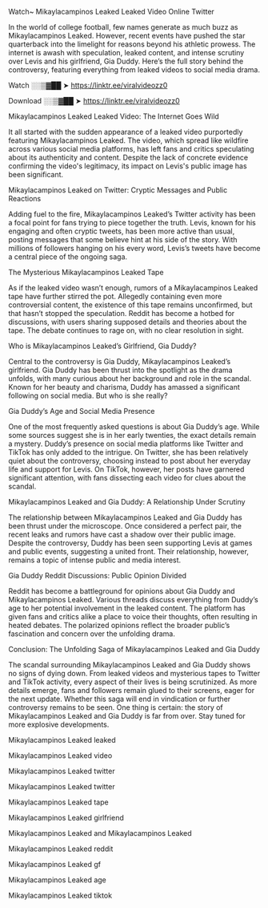 Watch~ Mikaylacampinos Leaked Leaked Video Online Twitter

In the world of college football, few names generate as much buzz as Mikaylacampinos Leaked. However, recent events have pushed the star quarterback into the limelight for reasons beyond his athletic prowess. The internet is awash with speculation, leaked content, and intense scrutiny over Levis and his girlfriend, Gia Duddy. Here’s the full story behind the controversy, featuring everything from leaked videos to social media drama.

Watch ░░▒▓██ ➤ https://linktr.ee/viralvideozz0

Download ░░▒▓██ ➤ https://linktr.ee/viralvideozz0

Mikaylacampinos Leaked Leaked Video: The Internet Goes Wild

It all started with the sudden appearance of a leaked video purportedly featuring Mikaylacampinos Leaked. The video, which spread like wildfire across various social media platforms, has left fans and critics speculating about its authenticity and content. Despite the lack of concrete evidence confirming the video's legitimacy, its impact on Levis's public image has been significant.

Mikaylacampinos Leaked on Twitter: Cryptic Messages and Public Reactions

Adding fuel to the fire, Mikaylacampinos Leaked’s Twitter activity has been a focal point for fans trying to piece together the truth. Levis, known for his engaging and often cryptic tweets, has been more active than usual, posting messages that some believe hint at his side of the story. With millions of followers hanging on his every word, Levis’s tweets have become a central piece of the ongoing saga.

The Mysterious Mikaylacampinos Leaked Tape

As if the leaked video wasn’t enough, rumors of a Mikaylacampinos Leaked tape have further stirred the pot. Allegedly containing even more controversial content, the existence of this tape remains unconfirmed, but that hasn’t stopped the speculation. Reddit has become a hotbed for discussions, with users sharing supposed details and theories about the tape. The debate continues to rage on, with no clear resolution in sight.

Who is Mikaylacampinos Leaked’s Girlfriend, Gia Duddy?

Central to the controversy is Gia Duddy, Mikaylacampinos Leaked’s girlfriend. Gia Duddy has been thrust into the spotlight as the drama unfolds, with many curious about her background and role in the scandal. Known for her beauty and charisma, Duddy has amassed a significant following on social media. But who is she really?

Gia Duddy’s Age and Social Media Presence

One of the most frequently asked questions is about Gia Duddy’s age. While some sources suggest she is in her early twenties, the exact details remain a mystery. Duddy’s presence on social media platforms like Twitter and TikTok has only added to the intrigue. On Twitter, she has been relatively quiet about the controversy, choosing instead to post about her everyday life and support for Levis. On TikTok, however, her posts have garnered significant attention, with fans dissecting each video for clues about the scandal.

Mikaylacampinos Leaked and Gia Duddy: A Relationship Under Scrutiny

The relationship between Mikaylacampinos Leaked and Gia Duddy has been thrust under the microscope. Once considered a perfect pair, the recent leaks and rumors have cast a shadow over their public image. Despite the controversy, Duddy has been seen supporting Levis at games and public events, suggesting a united front. Their relationship, however, remains a topic of intense public and media interest.

Gia Duddy Reddit Discussions: Public Opinion Divided

Reddit has become a battleground for opinions about Gia Duddy and Mikaylacampinos Leaked. Various threads discuss everything from Duddy’s age to her potential involvement in the leaked content. The platform has given fans and critics alike a place to voice their thoughts, often resulting in heated debates. The polarized opinions reflect the broader public’s fascination and concern over the unfolding drama.

Conclusion: The Unfolding Saga of Mikaylacampinos Leaked and Gia Duddy

The scandal surrounding Mikaylacampinos Leaked and Gia Duddy shows no signs of dying down. From leaked videos and mysterious tapes to Twitter and TikTok activity, every aspect of their lives is being scrutinized. As more details emerge, fans and followers remain glued to their screens, eager for the next update. Whether this saga will end in vindication or further controversy remains to be seen. One thing is certain: the story of Mikaylacampinos Leaked and Gia Duddy is far from over. Stay tuned for more explosive developments.

Mikaylacampinos Leaked leaked

Mikaylacampinos Leaked video

Mikaylacampinos Leaked twitter

Mikaylacampinos Leaked twitter

Mikaylacampinos Leaked tape

Mikaylacampinos Leaked girlfriend

Mikaylacampinos Leaked and Mikaylacampinos Leaked

Mikaylacampinos Leaked reddit

Mikaylacampinos Leaked gf

Mikaylacampinos Leaked age

Mikaylacampinos Leaked tiktok